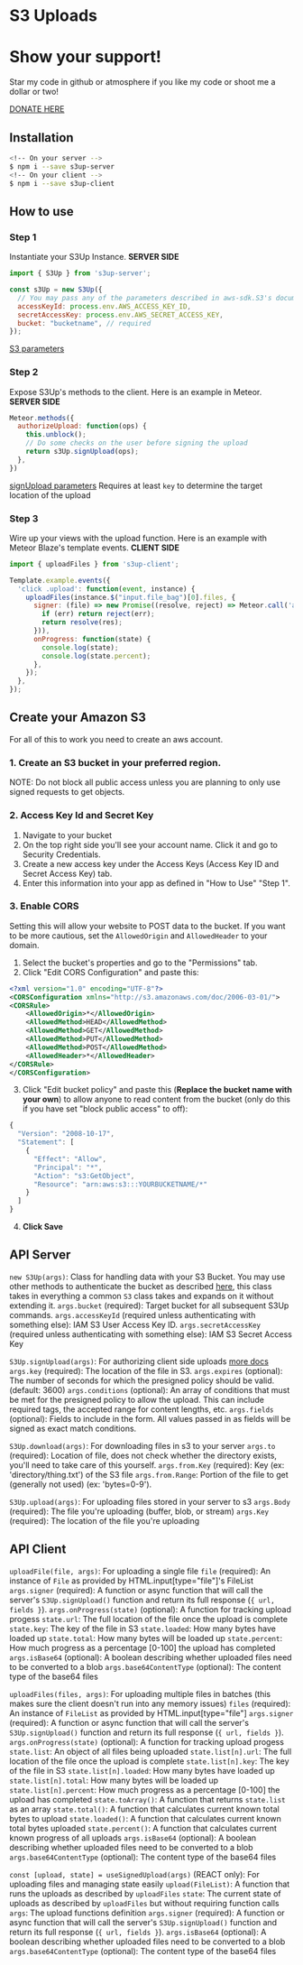 # S3 Uploads

# Show your support!
Star my code in github or atmosphere if you like my code or shoot me a dollar or two!

[DONATE HERE](https://cash.me/$lepozepo)

## Installation

``` sh
<!-- On your server -->
$ npm i --save s3up-server
<!-- On your client -->
$ npm i --save s3up-client
```

## How to use

### Step 1
Instantiate your S3Up Instance. **SERVER SIDE**

``` javascript
import { S3Up } from 's3up-server';

const s3Up = new S3Up({
  // You may pass any of the parameters described in aws-sdk.S3's documentation
  accessKeyId: process.env.AWS_ACCESS_KEY_ID,
  secretAccessKey: process.env.AWS_SECRET_ACCESS_KEY,
  bucket: "bucketname", // required
});
```

[S3 parameters](https://docs.aws.amazon.com/AWSJavaScriptSDK/latest/AWS/S3.html#constructor-property)

### Step 2
Expose S3Up's methods to the client. Here is an example in Meteor. **SERVER SIDE**

``` javascript
Meteor.methods({
  authorizeUpload: function(ops) {
    this.unblock();
    // Do some checks on the user before signing the upload
    return s3Up.signUpload(ops);
  },
})
```

[signUpload parameters](https://docs.aws.amazon.com/AWSJavaScriptSDK/latest/AWS/S3.html#createPresignedPost-property)
Requires at least `key` to determine the target location of the upload

### Step 3
Wire up your views with the upload function. Here is an example with Meteor Blaze's template events. **CLIENT SIDE**

``` javascript
import { uploadFiles } from 's3up-client';

Template.example.events({
  'click .upload': function(event, instance) {
    uploadFiles(instance.$("input.file_bag")[0].files, {
      signer: (file) => new Promise((resolve, reject) => Meteor.call('authorizeUpload', (err, res) => {
        if (err) return reject(err);
        return resolve(res);
      })),
      onProgress: function(state) {
        console.log(state);
        console.log(state.percent);
      },
    });
  },
});
```

## Create your Amazon S3

For all of this to work you need to create an aws account.

### 1. Create an S3 bucket in your preferred region.
NOTE: Do not block all public access unless you are planning to only use signed requests to get objects.

### 2. Access Key Id and Secret Key

1. Navigate to your bucket
2. On the top right side you'll see your account name. Click it and go to Security Credentials.
3. Create a new access key under the Access Keys (Access Key ID and Secret Access Key) tab.
4. Enter this information into your app as defined in "How to Use" "Step 1".

### 3. Enable CORS

Setting this will allow your website to POST data to the bucket. If you want to be more cautious, set the `AllowedOrigin` and `AllowedHeader` to your domain.

1. Select the bucket's properties and go to the "Permissions" tab.
2. Click "Edit CORS Configuration" and paste this:

``` xml
<?xml version="1.0" encoding="UTF-8"?>
<CORSConfiguration xmlns="http://s3.amazonaws.com/doc/2006-03-01/">
<CORSRule>
    <AllowedOrigin>*</AllowedOrigin>
    <AllowedMethod>HEAD</AllowedMethod>
    <AllowedMethod>GET</AllowedMethod>
    <AllowedMethod>PUT</AllowedMethod>
    <AllowedMethod>POST</AllowedMethod>
    <AllowedHeader>*</AllowedHeader>
</CORSRule>
</CORSConfiguration>
```

3. Click "Edit bucket policy" and paste this (**Replace the bucket name with your own**) to allow anyone to read content from the bucket (only do this if you have set "block public access" to off):

``` javascript
{
  "Version": "2008-10-17",
  "Statement": [
    {
      "Effect": "Allow",
      "Principal": "*",
      "Action": "s3:GetObject",
      "Resource": "arn:aws:s3:::YOURBUCKETNAME/*"
    }
  ]
}
```

4. **Click Save**

## API Server
`new S3Up(args)`: Class for handling data with your S3 Bucket. You may use other methods to authenticate the bucket as described [here](https://docs.aws.amazon.com/AWSJavaScriptSDK/latest/AWS/S3.html#constructor-property), this class takes in everything a common `S3` class takes and expands on it without extending it.
  `args.bucket` (required): Target bucket for all subsequent S3Up commands.
  `args.accessKeyId` (required unless authenticating with something else): IAM S3 User Access Key ID.
  `args.secretAccessKey` (required unless authenticating with something else): IAM S3 Secret Access Key

`S3Up.signUpload(args)`: For authorizing client side uploads [more docs](https://docs.aws.amazon.com/AWSJavaScriptSDK/latest/AWS/S3.html#createPresignedPost-property)
  `args.key` (required): The location of the file in S3.
  `args.expires` (optional): The number of seconds for which the presigned policy should be valid. (default: 3600)
  `args.conditions` (optional): An array of conditions that must be met for the presigned policy to allow the upload. This can include required tags, the accepted range for content lengths, etc.
  `args.fields` (optional): Fields to include in the form. All values passed in as fields will be signed as exact match conditions.

`S3Up.download(args)`: For downloading files in s3 to your server
  `args.to` (required): Location of file, does not check whether the directory exists, you'll need to take care of this yourself.
  `args.from.Key` (required): Key (ex: 'directory/thing.txt') of the S3 file
  `args.from.Range`: Portion of the file to get (generally not used) (ex: 'bytes=0-9').

`S3Up.upload(args)`: For uploading files stored in your server to s3
  `args.Body` (required): The file you're uploading (buffer, blob, or stream)
  `args.Key` (required): The location of the file you're uploading

## API Client
`uploadFile(file, args)`: For uploading a single file
  `file` (required): An instance of `File` as provided by HTML.input[type="file"]'s FileList
  `args.signer` (required): A function or async function that will call the server's `S3Up.signUpload()` function and return its full response (`{ url, fields }`).
  `args.onProgress(state)` (optional): A function for tracking upload progess
    `state.url`: The full location of the file once the upload is complete
    `state.key`: The key of the file in S3
    `state.loaded`: How many bytes have loaded up
    `state.total`: How many bytes will be loaded up
    `state.percent`: How much progress as a percentage [0-100] the upload has completed
  `args.isBase64` (optional): A boolean describing whether uploaded files need to be converted to a blob
  `args.base64ContentType` (optional): The content type of the base64 files

`uploadFiles(files, args)`: For uploading multiple files in batches (this makes sure the client doesn't run into any memory issues)
  `files` (required): An instance of `FileList` as provided by HTML.input[type="file"]
  `args.signer` (required): A function or async function that will call the server's `S3Up.signUpload()` function and return its full response (`{ url, fields }`).
  `args.onProgress(state)` (optional): A function for tracking upload progess
    `state.list`: An object of all files being uploaded
      `state.list[n].url`: The full location of the file once the upload is complete
      `state.list[n].key`: The key of the file in S3
      `state.list[n].loaded`: How many bytes have loaded up
      `state.list[n].total`: How many bytes will be loaded up
      `state.list[n].percent`: How much progress as a percentage [0-100] the upload has completed
    `state.toArray()`: A function that returns `state.list` as an array
    `state.total()`: A function that calculates current known total bytes to upload
    `state.loaded()`: A function that calculates current known total bytes uploaded
    `state.percent()`: A function that calculates current known progress of all uploads
  `args.isBase64` (optional): A boolean describing whether uploaded files need to be converted to a blob
  `args.base64ContentType` (optional): The content type of the base64 files


`const [upload, state] = useSignedUpload(args)` (REACT only): For uploading files and managing state easily
  `upload(FileList)`: A function that runs the uploads as described by `uploadFiles`
  `state`: The current state of uploads as described by `uploadFiles` but without requiring function calls
  `args`: The upload functions definition
    `args.signer` (required): A function or async function that will call the server's `S3Up.signUpload()` function and return its full response (`{ url, fields }`).
    `args.isBase64` (optional): A boolean describing whether uploaded files need to be converted to a blob
    `args.base64ContentType` (optional): The content type of the base64 files


